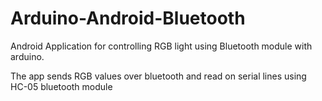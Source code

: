 # Arduino-Android-Bluetooth
Android Application for controlling RGB light using Bluetooth module with arduino.

The app sends RGB values over bluetooth and read on serial lines using HC-05 bluetooth module
